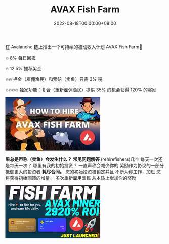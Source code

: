 ﻿---
title: "AVAX Fish Farm"
description: "雇佣渔民为你捕鱼，每天赚取8%."
date: 2022-08-18T00:00:00+08:00
lastmod: 2022-08-18T00:00:00+08:00
draft: false
authors: ["crazyxuanshao"]
featuredImage: "avax-fish-farm.png"
tags: ["High risk","AVAX Fish Farm"]
categories: ["nfts"]
nfts: ["High risk"]
blockchain: "Avalanche"
website: "https://fishfarm.money/?utm_source=DappRadar&utm_medium=deeplink&utm_campaign=visit-website"
twitter: "https://twitter.com/avaxfishfarm"
discord: ""
telegram: "https://t.me/avaxfishfarm"
github: ""
youtube: ""
twitch: ""
facebook: ""
instagram: ""
reddit: ""
medium: ""
steam: ""
gitbook: ""
googleplay: ""
appstore: ""
status: "Live"
weight: 
lightgallery: true
toc: true
pinned: false
recommend: false
recommend1: false
---
<p>在 Avalanche 链上推出一个可持续的被动收入计划 AVAX Fish Farm🔺</p>
<p>🔥 8% 每日回报</p>
<p>🔥 12.5% 推荐奖金</p>
<p>🔥🔥 押金（雇佣渔民）和索赔（卖鱼）只需 3% 税</p>
<p>🔥🔥🔥🔥 独家功能：复合（重新雇佣渔民）提供 35% 的机会获得 120% 的奖励</p>

![ndsif](ndsif.png)

**果总是声称（卖鱼）会发生什么？**
**常见问题解答**
(rehirefishers)几个
每天一次还是每天一次？
哪里有我的初始投资？
一直声称会减少你的
奖励作为协议的一部分
抵御更大的投资者
**耗尽合同。**
您的初始投资被锁定并且
不断为你工作，加班
您将获得初始回馈的增量。
多次重新雇用渔民
从本质上增加你的奖励

![dnfgi](dnfgi.png)